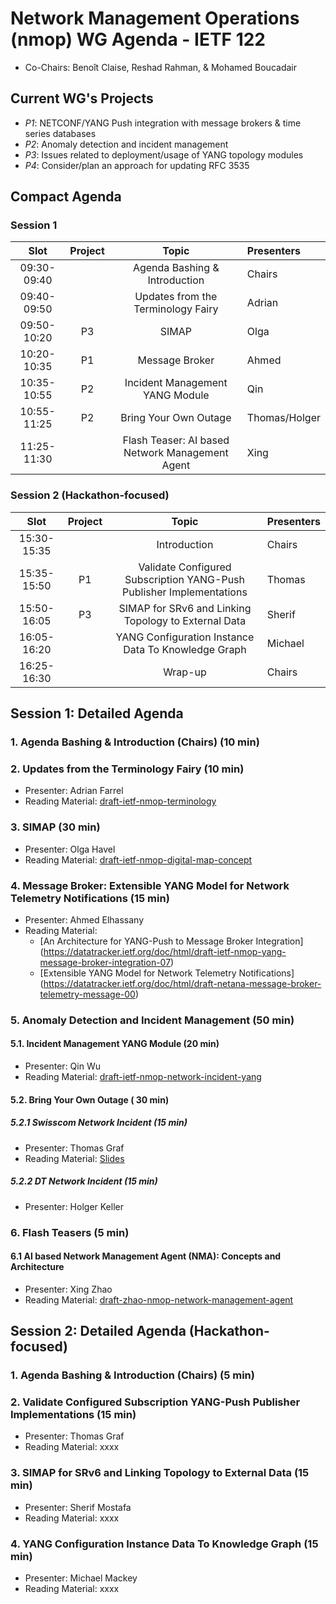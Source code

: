 # Network Management Operations (nmop) WG Agenda - IETF 122

* Co-Chairs: Benoît Claise, Reshad Rahman, & Mohamed Boucadair

## Current WG's Projects

* *P1*: NETCONF/YANG Push integration with message brokers & time series databases
* *P2*: Anomaly detection and incident management
* *P3*: Issues related to deployment/usage of YANG topology modules
* *P4*: Consider/plan an approach for updating RFC 3535


## Compact Agenda

### Session 1

| Slot        | Project |Topic                                                      | Presenters   |
|:-----------:|:-------:|:---------------------------------------------------------:|:-------------|
| 09:30-09:40 |         | Agenda Bashing & Introduction                             | Chairs       |
| 09:40-09:50 |         | Updates from the Terminology Fairy                        | Adrian       |
| 09:50-10:20 |    P3   | SIMAP                                                     | Olga         |
| 10:20-10:35 |    P1   | Message Broker                                            | Ahmed        |
| 10:35-10:55 |    P2   | Incident Management YANG Module                           | Qin          |
| 10:55-11:25 |    P2   | Bring Your Own Outage                                     | Thomas/Holger|
| 11:25-11:30 |         | Flash Teaser: AI based Network Management Agent           | Xing         |


### Session 2  (Hackathon-focused)

| Slot       | Project |Topic                                                                 | Presenters |
|:----------:|:-------:|:--------------------------------------------------------------------:|:-----------|
|15:30-15:35 |         | Introduction                                                         | Chairs     |
|15:35-15:50 |   P1    | Validate Configured Subscription YANG-Push Publisher Implementations | Thomas     |
|15:50-16:05 |   P3    | SIMAP for SRv6 and Linking Topology to External Data                 | Sherif     |
|16:05-16:20 |         | YANG Configuration Instance Data To Knowledge Graph                  | Michael    |
|16:25-16:30 |         | Wrap-up                                                              | Chairs     |

## Session 1: Detailed Agenda

### 1. Agenda Bashing & Introduction (Chairs) (10 min)

### 2. Updates from the Terminology Fairy (10 min)

 * Presenter: Adrian Farrel
 * Reading Material: [draft-ietf-nmop-terminology](https://datatracker.ietf.org/doc/draft-ietf-nmop-terminology/)

### 3. SIMAP (30 min)

 * Presenter: Olga Havel
 * Reading Material: [draft-ietf-nmop-digital-map-concept](https://datatracker.ietf.org/doc/draft-ietf-nmop-digital-map-concept/)
   
### 4. Message Broker: Extensible YANG Model for Network Telemetry Notifications (15 min)

 * Presenter: Ahmed Elhassany
 * Reading Material:
    + [An Architecture for YANG-Push to Message Broker Integration] (https://datatracker.ietf.org/doc/html/draft-ietf-nmop-yang-message-broker-integration-07)
    + [Extensible YANG Model for Network Telemetry Notifications] (https://datatracker.ietf.org/doc/html/draft-netana-message-broker-telemetry-message-00)

### 5. Anomaly Detection and Incident Management (50 min)

#### 5.1. Incident Management YANG Module (20 min)

 * Presenter: Qin Wu
 * Reading Material: [draft-ietf-nmop-network-incident-yang](https://datatracker.ietf.org/doc/draft-ietf-nmop-network-incident-yang/)

#### 5.2. Bring Your Own Outage ( 30 min)

##### 5.2.1 Swisscom Network Incident (15 min)

* Presenter: Thomas Graf
* Reading Material: [Slides](https://github.com/network-analytics/ietf-network-analytics-document-status/blob/main/122/NMOP/nmop-interim-swisscom-network-analytics-network-incident-postmortem.pdf)

##### 5.2.2 DT Network Incident (15 min)

* Presenter: Holger Keller

### 6. Flash Teasers (5 min)

#### 6.1 AI based Network Management Agent (NMA): Concepts and Architecture

 * Presenter: Xing Zhao
 * Reading Material: [draft-zhao-nmop-network-management-agent](https://datatracker.ietf.org/doc/draft-zhao-nmop-network-management-agent/)

## Session 2: Detailed Agenda (Hackathon-focused)

### 1. Agenda Bashing & Introduction (Chairs) (5 min)

### 2. Validate Configured Subscription YANG-Push Publisher Implementations (15 min)

* Presenter: Thomas Graf
* Reading Material: xxxx

### 3. SIMAP for SRv6 and Linking Topology to External Data (15 min)

* Presenter: Sherif Mostafa
* Reading Material: xxxx

### 4. YANG Configuration Instance Data To Knowledge Graph (15 min)

* Presenter: Michael Mackey
* Reading Material: xxxx
